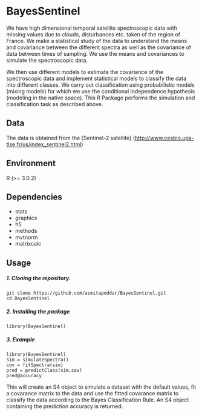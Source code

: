 # BayesSentinel
We have high dimensional temporal satellite spectroscopic data with missing values due to clouds, disturbances etc. taken of the region of France. We make a statistical study of the data to understand the means and covariance between the different spectra as well as the covariance of data between times of sampling. We use the means and covariances to simulate the spectroscopic data.  

We then use different models to estimate the covariance of the spectroscopic data and implement statistical models to classify the data into different classes. We carry out classification using probabilistic models (mixing models) for which we use the conditional independence hypothesis (modeling in the native space). This R Package performs the simulation and classification task as described above.

## Data
The data is obtained from the [Sentinel-2 satellite] (http://www.cesbio.ups-tlse.fr/us/index_sentinel2.html)

## Environment
R (>= 3.0.2)

## Dependencies
- stats
- graphics
- h5
- methods
- mvtnorm
- matrixcalc

## Usage

##### 1. Cloning the repository.
```
git clone https://github.com/asmitapoddar/BayesSentinel.git
cd BayesSentinel
```

##### 2. Installing the package
```
library(BayesSentinel)  
```
##### 3. Example
```
library(BayesSentinel)  
sim = simulateSpectra()
cov = fitSpectra(sim)
pred = predictClass(sim,cov)
pred@accuracy
```
This will create an S4 object to simulate a dataset with the default values, fit a covarance matrix to the data and use the fitted covarance matrix to classify the data according to the Bayes Classification Rule. An S4 object containing the prediction accuracy is returned.

